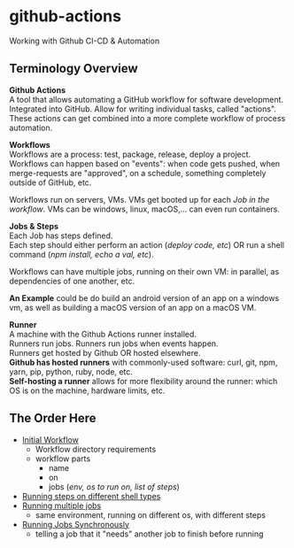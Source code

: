 # github-actions
Working with Github CI-CD & Automation

## Terminology Overview
**Github Actions**  
A tool that allows automating a GitHub workflow for software development. Integrated into GitHub. Allow for writing individual tasks, called "actions". These actions can get combined into a more complete workflow of process automation.  

**Workflows**  
Workflows are a process: test, package, release, deploy a project. Workflows can happen based on "events": when code gets pushed, when merge-requests are "approved", on a schedule, something completely outside of GitHub, etc.   

Workflows run on servers, VMs. VMs get booted up for each _Job in the workflow_. VMs can be windows, linux, macOS,... can even run containers.  

**Jobs & Steps**  
Each Job has steps defined.  
Each step should either perform an action (_deploy code, etc_) OR run a shell command (_npm install, echo a val, etc_).  

Workflows can have multiple jobs, running on their own VM: in parallel, as dependencies of one another, etc.  

**An Example** could be do build an android version of an app on a windows vm, as well as building a macOS version of an app on a macOS VM.  

**Runner**  
A machine with the Github Actions runner installed.  
Runners run jobs. Runners run jobs when events happen.  
Runners get hosted by Github OR hosted elsewhere.  
**Github has hosted runners** with commonly-used software: curl, git, npm, yarn, pip, python, ruby, node, etc.  
**Self-hosting a runner** allows for more flexibility around the runner: which OS is on the machine, hardware limits, etc.  


## The Order Here
- [Initial Workflow](/2-setup-workflow)
  - Workflow directory requirements
  - workflow parts
    - name
    - on
    - jobs (_env, os to run on, list of steps_)
- [Running steps on different shell types](/3-use-diff-shells)
- [Running multiple jobs](/4-multiple-jobs)
  - same environment, running on different os, with different steps
- [Running Jobs Synchronously](/4-multiple-jobs)
  - telling a job that it "needs" another job to finish before running